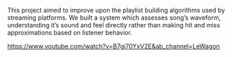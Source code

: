 This project aimed to improve upon the playlist building algorithms used by streaming platforms. We built a system which assesses song’s waveform, understanding it’s sound and feel directly rather than making hit and miss approximations based on listener behavior.

https://www.youtube.com/watch?v=B7gi70YxV2E&ab_channel=LeWagon
